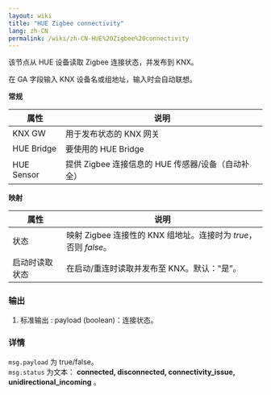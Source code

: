 ```yaml
---
layout: wiki
title: "HUE Zigbee connectivity"
lang: zh-CN
permalink: /wiki/zh-CN-HUE%20Zigbee%20connectivity
---
```

该节点从 HUE 设备读取 Zigbee 连接状态，并发布到 KNX。

在 GA 字段输入 KNX 设备名或组地址，输入时会自动联想。

**常规**

|属性|说明|
|--|--|
| KNX GW | 用于发布状态的 KNX 网关 |
| HUE Bridge | 要使用的 HUE Bridge |
| HUE Sensor | 提供 Zigbee 连接信息的 HUE 传感器/设备（自动补全） |

**映射**

|属性|说明|
|--|--|
| 状态 | 映射 Zigbee 连接性的 KNX 组地址。连接时为 _true_，否则 _false_。|
| 启动时读取状态 | 在启动/重连时读取并发布至 KNX。默认："是”。|

### 输出

1. 标准输出
   : payload (boolean)：连接状态。

### 详情

`msg.payload` 为 true/false。\
`msg.status` 为文本： **connected, disconnected, connectivity\_issue, unidirectional\_incoming** 。
